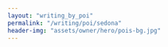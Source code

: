 ```yaml
---
layout: "writing_by_poi"
permalink: "/writing/poi/sedona"
header-img: "assets/owner/hero/pois-bg.jpg"
---
```

